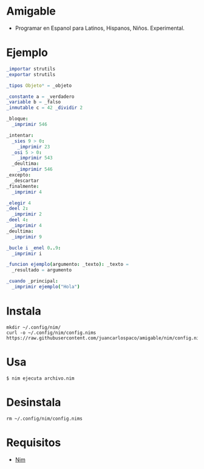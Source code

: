 # Amigable

- Programar en Espanol para Latinos, Hispanos, Niños. Experimental.

# Ejemplo

```nim
_importar strutils
_exportar strutils

_tipos Objeto* = _objeto

_constante a = _verdadero
_variable b = _falso
_inmutable c = 42 _dividir 2

_bloque:
  _imprimir 546

_intentar:
  _sies 9 > 0:
    _imprimir 23
  _osi 5 > 0:
    _imprimir 543
  _deultima:
    _imprimir 546
_excepto:
  _descartar
_finalmente:
  _imprimir 4

_elegir 4
_deel 2:
  _imprimir 2
_deel 4:
  _imprimir 4
_deultima:
  _imprimir 9

_bucle i _enel 0..9:
  _imprimir i

_funcion ejemplo(argumento: _texto): _texto =
  _resultado = argumento

_cuando _principal:
  _imprimir ejemplo("Hola")

```


# Instala

```
mkdir ~/.config/nim/
curl -o ~/.config/nim/config.nims https://raw.githubusercontent.com/juancarlospaco/amigable/nim/config.nims
```


# Usa

```console
$ nim ejecuta archivo.nim
```


# Desinstala

```
rm ~/.config/nim/config.nims
```


# Requisitos

- [Nim](https://nim-lang.org/install.html)
